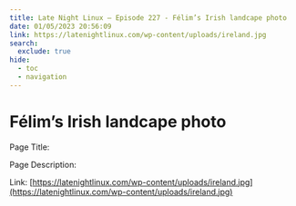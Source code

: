 ```yaml
---
title: Late Night Linux – Episode 227 - Félim’s Irish landcape photo
date: 01/05/2023 20:56:09
link: https://latenightlinux.com/wp-content/uploads/ireland.jpg
search:
  exclude: true
hide:
  - toc
  - navigation
---
```


# Félim’s Irish landcape photo

Page Title: 

Page Description:  

Link: [https://latenightlinux.com/wp-content/uploads/ireland.jpg](https://latenightlinux.com/wp-content/uploads/ireland.jpg)